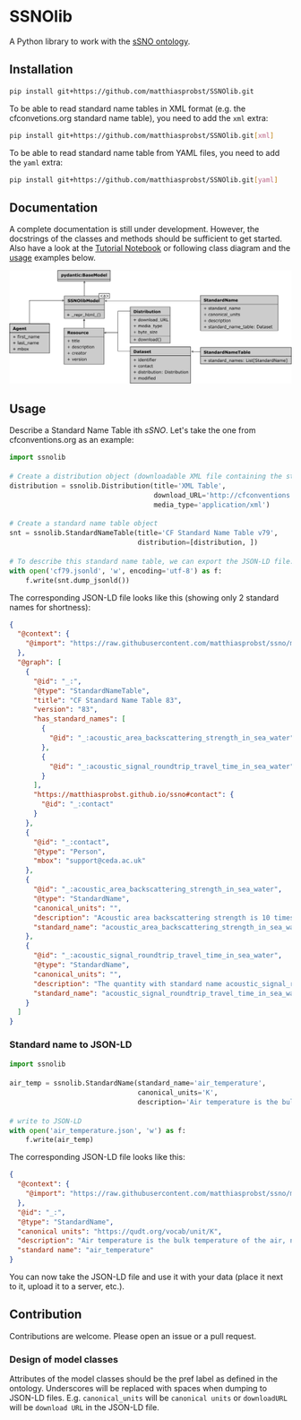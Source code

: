# SSNOlib

A Python library to work with the [sSNO ontology](https://matthiasprobst.github.io/ssno/).

## Installation

```bash
pip install git+https://github.com/matthiasprobst/SSNOlib.git
```

To be able to read standard name tables in XML format (e.g. the cfconvetions.org standard name table), you need to add
the `xml` extra:

```bash
pip install git+https://github.com/matthiasprobst/SSNOlib.git[xml]
``` 


To be able to read standard name table from YAML files, you need to add the `yaml` extra:
```bash
pip install git+https://github.com/matthiasprobst/SSNOlib.git[yaml]
``` 

## Documentation

A complete documentation is still under development. However, the docstrings of the classes and methods should be
sufficient to get started. Also have a look at the [Tutorial Notebook](docs/Tutorial.ipynb) or following class diagram
and the [usage](#usage) examples below.

![Class diagram](docs/class_structure.png)

## Usage

Describe a Standard Name Table ith *sSNO*. Let's take the one from cfconventions.org as an example:

```python
import ssnolib

# Create a distribution object (downloadable XML file containing the standard name table)
distribution = ssnolib.Distribution(title='XML Table',
                                    download_URL='http://cfconventions.org/Data/cf-standard-names/current/src/cf-standard-name-table.xml',
                                    media_type='application/xml')

# Create a standard name table object
snt = ssnolib.StandardNameTable(title='CF Standard Name Table v79',
                                distribution=[distribution, ])

# To describe this standard name table, we can export the JSON-LD file:
with open('cf79.jsonld', 'w', encoding='utf-8') as f:
    f.write(snt.dump_jsonld())
```

The corresponding JSON-LD file looks like this (showing only 2 standard names for shortness):

```json
{
  "@context": {
    "@import": "https://raw.githubusercontent.com/matthiasprobst/ssno/main/ssno_context.jsonld"
  },
  "@graph": [
    {
      "@id": "_:",
      "@type": "StandardNameTable",
      "title": "CF Standard Name Table 83",
      "version": "83",
      "has_standard_names": [
        {
          "@id": "_:acoustic_area_backscattering_strength_in_sea_water"
        },
        {
          "@id": "_:acoustic_signal_roundtrip_travel_time_in_sea_water"
        }
      ],
      "https://matthiasprobst.github.io/ssno#contact": {
        "@id": "_:contact"
      }
    },
    {
      "@id": "_:contact",
      "@type": "Person",
      "mbox": "support@ceda.ac.uk"
    },
    {
      "@id": "_:acoustic_area_backscattering_strength_in_sea_water",
      "@type": "StandardName",
      "canonical_units": "",
      "description": "Acoustic area backscattering strength is 10 times the log10 of the ratio of the area backscattering coefficient to the reference value, 1 (m2 m-2). Area backscattering coefficient is the integral of the volume backscattering coefficient over a defined distance. Volume backscattering coefficient is the linear form of acoustic_volume_backscattering_strength_in_sea_water. For further details see MacLennan et. al (2002) doi:10.1006/jmsc.2001.1158.",
      "standard_name": "acoustic_area_backscattering_strength_in_sea_water"
    },
    {
      "@id": "_:acoustic_signal_roundtrip_travel_time_in_sea_water",
      "@type": "StandardName",
      "canonical_units": "",
      "description": "The quantity with standard name acoustic_signal_roundtrip_travel_time_in_sea_water is the time taken for an acoustic signal to propagate from the emitting instrument to a reflecting surface and back again to the instrument. In the case of an instrument based on the sea floor and measuring the roundtrip time to the sea surface, the data are commonly used as a measure of ocean heat content.",
      "standard_name": "acoustic_signal_roundtrip_travel_time_in_sea_water"
    }
  ]
}
```

### Standard name to JSON-LD

```python
import ssnolib

air_temp = ssnolib.StandardName(standard_name='air_temperature',
                                canonical_units='K',
                                description='Air temperature is the bulk temperature of the air, not the surface (skin) temperature.')

# write to JSON-LD
with open('air_temperature.json', 'w') as f:
    f.write(air_temp)
```

The corresponding JSON-LD file looks like this:

```json
{
  "@context": {
    "@import": "https://raw.githubusercontent.com/matthiasprobst/ssno/main/ssno_context.jsonld"
  },
  "@id": "_:",
  "@type": "StandardName",
  "canonical units": "https://qudt.org/vocab/unit/K",
  "description": "Air temperature is the bulk temperature of the air, not the surface (skin) temperature.",
  "standard name": "air_temperature"
}
```

You can now take the JSON-LD file and use it with your data (place it next to it, upload it to a server, etc.).

## Contribution

Contributions are welcome. Please open an issue or a pull request.

### Design of model classes

Attributes of the model classes should be the pref label as defined in the ontology. Underscores will be replaced with
spaces when dumping to JSON-LD files. E.g. `canonical_units` will be `canonical units`  or
`downloadURL` will be `download URL`  in the JSON-LD file.